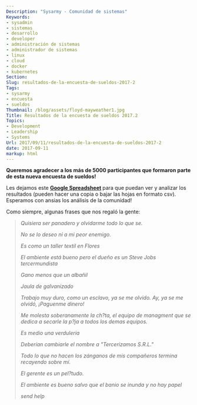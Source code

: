 ```yaml
---
Description: "Sysarmy - Comunidad de sistemas"
Keywords:
- sysadmin 
- sistemas
- desarrollo
- developer
- administración de sistemas
- administrador de sistemas
- linux
- cloud
- docker
- kubernetes
Section: 
Slug: resultados-de-la-encuesta-de-sueldos-2017-2
Tags:
- sysarmy
- encuesta
- sueldos
Thumbnail: /blog/assets/floyd-mayweather1.jpg
Title: Resultados de la encuesta de sueldos 2017.2
Topics:
- Development
- Leadership
- Systems
Url: 2017/09/11/resultados-de-la-encuesta-de-sueldos-2017-2
date: 2017-09-11
markup: html
---
```


<p><strong>Queremos agradecer a los más de 5000 participantes que formaron parte de esta nueva encuesta de sueldos!</strong></p>
<p>Les dejamos este <strong><a href="https://goo.gl/CGZjhp" target="_blank" rel="noopener">Google Spreadsheet</a> </strong>para que puedan ver y analizar los resultados (pueden hacer una copia o bajar las hojas en formato csv). Esperamos con ansias los análisis de la comunidad!</p>
<p>Como siempre, algunas frases que nos regaló la gente:</p>
<blockquote><p><em>Quisiera ser panadero y olvidarme todo lo que se.</em></p>
<p><em>No se lo deseo ni a mi peor enemigo.</em></p>
<p><em>Es como un taller textil en Flores</em></p>
<p><em>El ambiente está bueno pero el dueño es un Steve Jobs tercermundista</em></p>
<p><em>Gano menos que un albañil</em></p>
<p><em>Jaula de galvanizado</em></p>
<p><em>Trabajo muy duro, como un esclavo, ya se me olvido. Ay, ya se me olvidó, ¡Paguenme dinero!</em></p>
<p><em>Me molesta soberanamente la ch?ta, el equipo de managment que se dedica a secarle la p?ja a todos los demas equipos.</em></p>
<p><em>Es medio una verduleria</em></p>
<p><em>Deberían cambiarle el nombre a "Tercerizamos S.R.L."</em></p>
<p><em>Todo lo que no hacen los zánganos de mis compañeros termina recayendo sobre mí.</em></p>
<p><em>El gerente es un pel?tudo.</em></p>
<p><em>El ambiente es bueno salvo que el banio se inunda y no hay papel</em></p>
<p><em>send help</em></p></blockquote>
